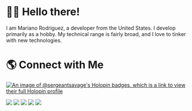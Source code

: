 # 👋🏽 Hello there!

I am Mariano Rodriguez, a developer from the United States.
I develop primarily as a hobby. 
My technical range is fairly broad, and I love to tinker with new technologies.

# 🌎 Connect with Me


[![An image of @sergeantsavage's Holopin badges, which is a link to view their full Holopin profile](https://holopin.me/sergeantsavage)](https://holopin.io/@sergeantsavage)
<!--
**sergeant-savage/sergeant-savage** is a ✨ _special_ ✨ repository because its `README.md` (this file) appears on your GitHub profile.

Here are some ideas to get you started:

- 🔭 I’m currently working on ...
- 🌱 I’m currently learning ...
- 👯 I’m looking to collaborate on ...
- 🤔 I’m looking for help with ...
- 💬 Ask me about ...
- 📫 How to reach me: ...
- 😄 Pronouns: ...
- ⚡ Fun fact: ...
-->

 ![](http://github-profile-summary-cards.vercel.app/api/cards/profile-details?username=sergeant-savage&theme=gruvbox)
 ![](http://github-profile-summary-cards.vercel.app/api/cards/repos-per-language?username=sergeant-savage&theme=gruvbox)
 ![](http://github-profile-summary-cards.vercel.app/api/cards/most-commit-language?username=sergeant-savage&theme=gruvbox)
 ![](http://github-profile-summary-cards.vercel.app/api/cards/stats?username=sergeant-savage&theme=gruvbox) 
 ![](http://github-profile-summary-cards.vercel.app/api/cards/productive-time?username=sergeant-savage&theme=gruvbox&utcOffset=8)
